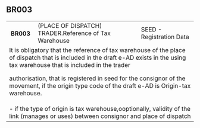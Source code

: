 ## BR003
<table>
 <tr>
  <th>
   BR003
  </th>
  <td>
   (PLACE OF DISPATCH) TRADER.Reference of Tax Warehouse
  </td>
  <td>
   SEED - Registration Data
  </td>
 </tr>
 <tr>
  <td colspan="3">
   It is obligatory that the reference of tax warehouse of the place of dispatch that is included in the draft e-AD exists in the using tax warehouse that is included in the trader 

authorisation, that is registered in seed for the consignor of the movement, if the origin type code of the draft e-AD is Origin-tax warehouse.
  </td>
 </tr>
 <tr>
  <td colspan="3">
   - if the type of origin is tax warehouse,ooptionally, validity of the link (manages or uses) between consignor and place of dispatch
  </td>
 </tr>
</table>
